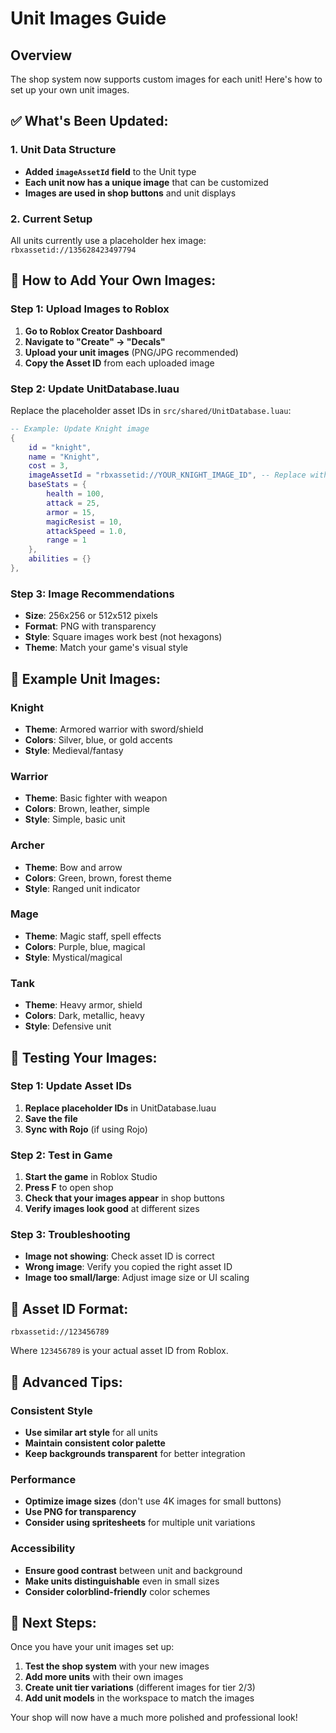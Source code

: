 # Unit Images Guide

## Overview
The shop system now supports custom images for each unit! Here's how to set up your own unit images.

## ✅ **What's Been Updated:**

### **1. Unit Data Structure**
- **Added `imageAssetId` field** to the Unit type
- **Each unit now has a unique image** that can be customized
- **Images are used in shop buttons** and unit displays

### **2. Current Setup**
All units currently use a placeholder hex image: `rbxassetid://135628423497794`

## 🎨 **How to Add Your Own Images:**

### **Step 1: Upload Images to Roblox**
1. **Go to Roblox Creator Dashboard**
2. **Navigate to "Create" → "Decals"**
3. **Upload your unit images** (PNG/JPG recommended)
4. **Copy the Asset ID** from each uploaded image

### **Step 2: Update UnitDatabase.luau**
Replace the placeholder asset IDs in `src/shared/UnitDatabase.luau`:

```lua
-- Example: Update Knight image
{
    id = "knight",
    name = "Knight",
    cost = 3,
    imageAssetId = "rbxassetid://YOUR_KNIGHT_IMAGE_ID", -- Replace with your image
    baseStats = {
        health = 100,
        attack = 25,
        armor = 15,
        magicResist = 10,
        attackSpeed = 1.0,
        range = 1
    },
    abilities = {}
},
```

### **Step 3: Image Recommendations**
- **Size**: 256x256 or 512x512 pixels
- **Format**: PNG with transparency
- **Style**: Square images work best (not hexagons)
- **Theme**: Match your game's visual style

## 🎯 **Example Unit Images:**

### **Knight**
- **Theme**: Armored warrior with sword/shield
- **Colors**: Silver, blue, or gold accents
- **Style**: Medieval/fantasy

### **Warrior**
- **Theme**: Basic fighter with weapon
- **Colors**: Brown, leather, simple
- **Style**: Simple, basic unit

### **Archer**
- **Theme**: Bow and arrow
- **Colors**: Green, brown, forest theme
- **Style**: Ranged unit indicator

### **Mage**
- **Theme**: Magic staff, spell effects
- **Colors**: Purple, blue, magical
- **Style**: Mystical/magical

### **Tank**
- **Theme**: Heavy armor, shield
- **Colors**: Dark, metallic, heavy
- **Style**: Defensive unit

## 🔧 **Testing Your Images:**

### **Step 1: Update Asset IDs**
1. **Replace placeholder IDs** in UnitDatabase.luau
2. **Save the file**
3. **Sync with Rojo** (if using Rojo)

### **Step 2: Test in Game**
1. **Start the game** in Roblox Studio
2. **Press F** to open shop
3. **Check that your images appear** in shop buttons
4. **Verify images look good** at different sizes

### **Step 3: Troubleshooting**
- **Image not showing**: Check asset ID is correct
- **Wrong image**: Verify you copied the right asset ID
- **Image too small/large**: Adjust image size or UI scaling

## 📝 **Asset ID Format:**
```
rbxassetid://123456789
```
Where `123456789` is your actual asset ID from Roblox.

## 🎨 **Advanced Tips:**

### **Consistent Style**
- **Use similar art style** for all units
- **Maintain consistent color palette**
- **Keep backgrounds transparent** for better integration

### **Performance**
- **Optimize image sizes** (don't use 4K images for small buttons)
- **Use PNG for transparency**
- **Consider using spritesheets** for multiple unit variations

### **Accessibility**
- **Ensure good contrast** between unit and background
- **Make units distinguishable** even in small sizes
- **Consider colorblind-friendly** color schemes

## 🚀 **Next Steps:**

Once you have your unit images set up:
1. **Test the shop system** with your new images
2. **Add more units** with their own images
3. **Create unit tier variations** (different images for tier 2/3)
4. **Add unit models** in the workspace to match the images

Your shop will now have a much more polished and professional look!
